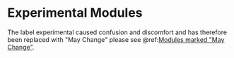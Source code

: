 <a id="experimental-java"></a>
# Experimental Modules

The label experimental caused confusion and discomfort and has therefore been replaced with "May Change"
please see @ref:[Modules marked "May Change"](../common/may-change.md).
